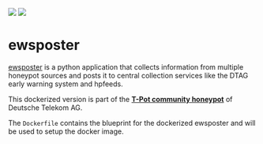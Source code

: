 [![](https://images.microbadger.com/badges/version/dtagdevsec/ewsposter:1903.svg)](https://microbadger.com/images/dtagdevsec/ewsposter:1903 "Get your own version badge on microbadger.com") [![](https://images.microbadger.com/badges/image/dtagdevsec/ewsposter:1903.svg)](https://microbadger.com/images/dtagdevsec/ewsposter:1903 "Get your own image badge on microbadger.com")

# ewsposter

[ewsposter](https://github.com/armedpot/ewsposter) is a python application that collects information from multiple honeypot sources and posts it to central collection services like the DTAG early warning system and hpfeeds.

This dockerized version is part of the **[T-Pot community honeypot](http://github.com/dtag-dev-sec/tpotce)** of Deutsche Telekom AG.

The `Dockerfile` contains the blueprint for the dockerized ewsposter and will be used to setup the docker image.  
